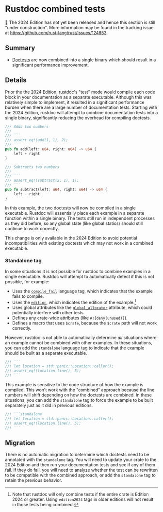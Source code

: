 # Rustdoc combined tests

🚧 The 2024 Edition has not yet been released and hence this section is still "under construction".
More information may be found in the tracking issue at <https://github.com/rust-lang/rust/issues/124853>.

## Summary

- [Doctests] are now combined into a single binary which should result in a significant performance improvement.

## Details

Prior the the 2024 Edition, rustdoc's "test" mode would compile each code block in your documentation as a separate executable. Although this was relatively simple to implement, it resulted in a significant performance burden when there are a large number of documentation tests. Starting with the 2024 Edition, rustdoc will attempt to combine documentation tests into a single binary, significantly reducing the overhead for compiling doctests.

```rust
/// Adds two numbers
///
/// ```
/// assert_eq!(add(1, 1), 2);
/// ```
pub fn add(left: u64, right: u64) -> u64 {
    left + right
}

/// Subtracts two numbers
///
/// ```
/// assert_eq!(subtract(2, 1), 1);
/// ```
pub fn subtract(left: u64, right: u64) -> u64 {
    left - right
}
```

In this example, the two doctests will now be compiled in a single executable. Rustdoc will essentially place each example in a separate function within a single binary. The tests still run in independent processes as they did before, so any global state (like global statics) should still continue to work correctly.

This change is only available in the 2024 Edition to avoid potential incompatibilities with existing doctests which may not work in a combined executable.

[doctests]: ../../rustdoc/write-documentation/documentation-tests.html
[libtest harness]: ../../rustc/tests/index.html

### Standalone tag

In some situations it is not possible for rustdoc to combine examples in a single executable. Rustdoc will attempt to automatically detect if this is not possible, for example:

* Uses the [`compile_fail`][tags] language tag, which indicates that the example fails to compile.
* Uses the [`edition`][tags], which indicates the edition of the example.[^edition-tag]
* Uses global attributes like the [`global_allocator`] attribute, which could potentially interfere with other tests.
* Defines any crate-wide attributes (like `#![deny(unused)]`).
* Defines a macro that uses `$crate`, because the `$crate` path will not work correctly.

However, rustdoc is not able to automatically determine *all* situations where an example cannot be combined with other examples. In these situations, you can add the `standalone` language tag to indicate that the example should be built as a separate executable.

```rust
//! ```
//! let location = std::panic::Location::caller();
//! assert_eq!(location.line(), 5);
//! ```
```

This example is sensitive to the code structure of how the example is compiled. This won't work with the "combined" approach because the line numbers will shift depending on how the doctests are combined. In these situations, you can add the `standalone` tag to force the example to be built separately just as it did in previous editions.

```rust
//! ```standalone
//! let location = std::panic::Location::caller();
//! assert_eq!(location.line(), 5);
//! ```
```

[tags]: ../../rustdoc/write-documentation/documentation-tests.html#attributes
[`global_allocator`]: ../../std/alloc/trait.GlobalAlloc.html

[^edition-tag]: Note that rustdoc will only combine tests if the entire crate is Edition 2024 or greater. Using `edition2024` tags in older editions will not result in those tests being combined.

## Migration

There is no automatic migration to determine which doctests need to be annotated with the `standalone` tag. You will need to update your crate to the 2024 Edition and then run your documentation tests and see if any of them fail. If they do fail, you will need to analyze whether the test can be rewritten to be compatible with the combined approach, or add the `standalone` tag to retain the previous behavior.
